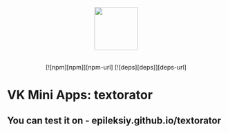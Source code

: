 <div align="center">
  <a href="https://github.com/VKCOM">
    <img width="100" height="100" src="https://avatars3.githubusercontent.com/u/1478241?s=200&v=4">
  </a>
  <br>
  <br>

  [![npm][npm]][npm-url]
  [![deps][deps]][deps-url]

</div>

# VK Mini Apps: textorator

## You can test it on - epileksiy.github.io/textorator

